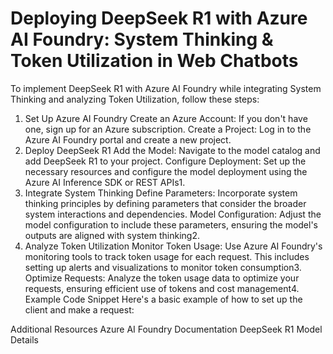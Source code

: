 # Deploying DeepSeek R1 with Azure AI Foundry: System Thinking & Token Utilization in Web Chatbots


To implement DeepSeek R1 with Azure AI Foundry while integrating System Thinking and analyzing Token Utilization, follow these steps:

1. Set Up Azure AI Foundry
Create an Azure Account: If you don't have one, sign up for an Azure subscription.
Create a Project: Log in to the Azure AI Foundry portal and create a new project.
2. Deploy DeepSeek R1
Add the Model: Navigate to the model catalog and add DeepSeek R1 to your project.
Configure Deployment: Set up the necessary resources and configure the model deployment using the Azure AI Inference SDK or REST APIs1.
3. Integrate System Thinking
Define Parameters: Incorporate system thinking principles by defining parameters that consider the broader system interactions and dependencies.
Model Configuration: Adjust the model configuration to include these parameters, ensuring the model's outputs are aligned with system thinking2.
4. Analyze Token Utilization
Monitor Token Usage: Use Azure AI Foundry's monitoring tools to track token usage for each request. This includes setting up alerts and visualizations to monitor token consumption3.
Optimize Requests: Analyze the token usage data to optimize your requests, ensuring efficient use of tokens and cost management4.
Example Code Snippet
Here's a basic example of how to set up the client and make a request:


Additional Resources
Azure AI Foundry Documentation
DeepSeek R1 Model Details
